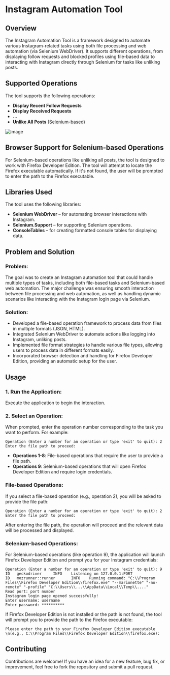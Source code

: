 # Instagram Automation Tool

## Overview

The Instagram Automation Tool is a framework designed to automate various Instagram-related tasks using both file processing and web automation (via Selenium WebDriver). It supports different operations, from displaying follow requests and blocked profiles using file-based data to interacting with Instagram directly through Selenium for tasks like unliking posts.


## Supported Operations

The tool supports the following operations:

- **Display Recent Follow Requests**
- **Display Received Requests**
- **...**
- **Unlike All Posts** (Selenium-based)

![image](https://github.com/user-attachments/assets/83112ae0-09f2-4111-b9d4-f1103dec369a)


## Browser Support for Selenium-based Operations

For Selenium-based operations like unliking all posts, the tool is designed to work with Firefox Developer Edition. The tool will attempt to locate the Firefox executable automatically. 
If it's not found, the user will be prompted to enter the path to the Firefox executable.


## Libraries Used

The tool uses the following libraries:

- **Selenium WebDriver** – for automating browser interactions with Instagram.
- **Selenium.Support** – for supporting Selenium operations.
- **ConsoleTables** – for creating formatted console tables for displaying data.


## Problem and Solution

### Problem:
The goal was to create an Instagram automation tool that could handle multiple types of tasks, including both file-based tasks and Selenium-based web automation. 
The major challenge was ensuring smooth interaction between file processing and web automation, as well as handling dynamic scenarios like interacting with the Instagram login page via Selenium.

### Solution:

- Developed a file-based operation framework to process data from files in multiple formats (JSON, HTML).
- Integrated Selenium WebDriver to automate actions like logging into Instagram, unliking posts.
- Implemented file format strategies to handle various file types, allowing users to process data in different formats easily.
- Incorporated browser detection and handling for Firefox Developer Edition, providing an automatic setup for the user.

## Usage

### 1. Run the Application:
Execute the application to begin the interaction.

### 2. Select an Operation:
When prompted, enter the operation number corresponding to the task you want to perform. For example:

```
Operation (Enter a number for an operation or type 'exit' to quit): 2
Enter the file path to proceed:
```

- **Operations 1-8**: File-based operations that require the user to provide a file path.
- **Operations 9**: Selenium-based operations that will open Firefox Developer Edition and require login credentials.

### File-based Operations:
If you select a file-based operation (e.g., operation 2), you will be asked to provide the file path:

```
Operation (Enter a number for an operation or type 'exit' to quit): 2
Enter the file path to proceed:
```

After entering the file path, the operation will proceed and the relevant data will be processed and displayed.

### Selenium-based Operations:
For Selenium-based operations (like operation 9), the application will launch Firefox Developer Edition and prompt you for your Instagram credentials:

```
Operation (Enter a number for an operation or type 'exit' to quit): 9
ID   geckodriver     INFO    Listening on 127.0.0.1:PORT
ID   mozrunner::runner       INFO    Running command: "C:\\Program Files\\Firefox Developer Edition\\firefox.exe" "--marionette" "-no-remote" "-profile" "C:\\Users\\...\\AppData\\Local\\Temp\\...."
Read port: port number
Instagram login page opened successfully!
Enter username: username
Enter password: **********
```

If Firefox Developer Edition is not installed or the path is not found, the tool will prompt you to provide the path to the Firefox executable:

```
Please enter the path to your Firefox Developer Edition executable \n(e.g., C:\\Program Files\\Firefox Developer Edition\\firefox.exe): 
```

## Contributing

Contributions are welcome! If you have an idea for a new feature, bug fix, or improvement, feel free to fork the repository and submit a pull request.
